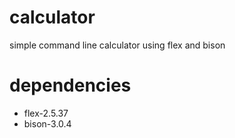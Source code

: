 # calculator
simple command line calculator using flex and bison

# dependencies
  * flex-2.5.37
  * bison-3.0.4
